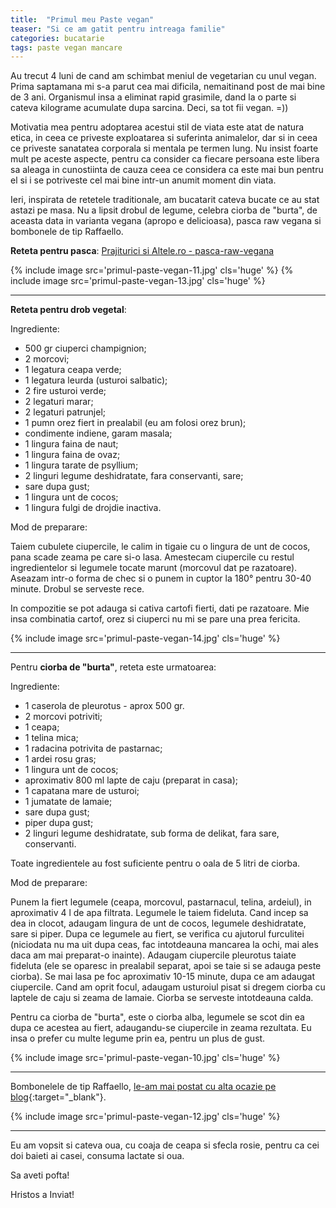 ```yaml
---
title:  "Primul meu Paste vegan"
teaser: "Si ce am gatit pentru intreaga familie"
categories: bucatarie
tags: paste vegan mancare
---
```

Au trecut 4 luni de cand am schimbat meniul de vegetarian cu unul vegan. Prima saptamana mi s-a parut cea mai dificila, nemaitinand post de mai bine de 3 ani.
Organismul insa a eliminat rapid grasimile, dand la o parte si cateva kilograme acumulate dupa sarcina. Deci, sa tot fii vegan. =))

Motivatia mea pentru adoptarea acestui stil de viata este atat de natura etica, in ceea ce priveste exploatarea si suferinta animalelor, dar si in ceea ce priveste sanatatea corporala si mentala pe termen lung.
Nu insist foarte mult pe aceste aspecte, pentru ca consider ca fiecare persoana este libera sa aleaga in cunostiinta de cauza ceea ce considera ca este mai bun pentru el si i se potriveste cel mai bine intr-un anumit moment din viata.

Ieri, inspirata de retetele traditionale, am bucatarit cateva bucate ce au stat astazi pe masa.
Nu a lipsit drobul de legume, celebra ciorba de "burta", de aceasta data in varianta vegana (apropo e delicioasa), pasca raw vegana si bombonele de tip Raffaello.

**Reteta pentru pasca**: [Prajiturici si Altele.ro - pasca-raw-vegana](http://prajituricisialtele.ro/2017/04/03/pasca-raw-vegana)

{% include image src='primul-paste-vegan-11.jpg' cls='huge' %}
{% include image src='primul-paste-vegan-13.jpg' cls='huge' %}

-----

**Reteta pentru drob vegetal**:

Ingrediente:

- 500 gr ciuperci champignion;
- 2 morcovi;
- 1 legatura ceapa verde;
- 1 legatura leurda (usturoi salbatic);
- 2 fire usturoi verde;
- 2 legaturi marar;
- 2 legaturi patrunjel;
- 1 pumn orez fiert in prealabil (eu am folosi orez brun);
- condimente indiene, garam masala;
- 1 lingura faina de naut;
- 1 lingura faina de ovaz;
- 1 lingura tarate de psyllium;
- 2 linguri legume deshidratate, fara conservanti, sare;
- sare dupa gust;
- 1 lingura unt de cocos;
- 1 lingura fulgi de drojdie inactiva.

Mod de preparare:

Taiem cubulete ciupercile, le calim in tigaie cu o lingura de unt de cocos, pana scade zeama pe care si-o lasa.
Amestecam ciupercile cu restul ingredientelor si legumele tocate marunt (morcovul dat pe razatoare).
Aseazam intr-o forma de chec si o punem in cuptor la 180° pentru 30-40 minute.
Drobul se serveste rece.

In compozitie se pot adauga si cativa cartofi fierti, dati pe razatoare. Mie insa combinatia cartof, orez si ciuperci nu mi se pare una prea fericita.

{% include image src='primul-paste-vegan-14.jpg' cls='huge' %}

-----

Pentru **ciorba de "burta"**, reteta este urmatoarea:

Ingrediente:

- 1 caserola de pleurotus - aprox 500 gr.
- 2 morcovi potriviti;
- 1 ceapa;
- 1 telina mica;
- 1 radacina potrivita de pastarnac;
- 1 ardei rosu gras;
- 1 lingura unt de cocos;
- aproximativ 800 ml lapte de caju (preparat in casa);
- 1 capatana mare de usturoi;
- 1 jumatate de lamaie;
- sare dupa gust;
- piper dupa gust;
- 2 linguri legume deshidratate, sub forma de delikat, fara sare, conservanti.

Toate ingredientele au fost suficiente pentru o oala de 5 litri de ciorba.

Mod de preparare:

Punem la fiert legumele (ceapa, morcovul, pastarnacul, telina, ardeiul), in aproximativ 4 l de apa filtrata. Legumele le taiem fideluta.
Cand incep sa dea in clocot, adaugam lingura de unt de cocos, legumele deshidratate, sare si piper.
Dupa ce legumele au fiert, se verifica cu ajutorul furculitei (niciodata nu ma uit dupa ceas, fac intotdeauna mancarea la ochi, mai ales daca am mai preparat-o inainte).
Adaugam ciupercile pleurotus taiate fideluta (ele se oparesc in prealabil separat, apoi se taie si se adauga peste ciorba).
Se mai lasa pe foc aproximativ 10-15 minute, dupa ce am adaugat ciupercile.
Cand am oprit focul, adaugam usturoiul pisat si dregem ciorba cu laptele de caju si zeama de lamaie.
Ciorba se serveste intotdeauna calda.

Pentru ca ciorba de "burta", este o ciorba alba, legumele se scot din ea dupa ce acestea au fiert, adaugandu-se ciupercile in zeama rezultata.
Eu insa o prefer cu multe legume prin ea, pentru un plus de gust.

{% include image src='primul-paste-vegan-10.jpg' cls='huge' %}

-----

Bombonelele de tip Raffaello, [le-am mai postat cu alta ocazie pe blog](http://zi-cu-soare.ro/2017/02/bombonele-raw-vegane-tip-Rafaello){:target="_blank"}.

{% include image src='primul-paste-vegan-12.jpg' cls='huge' %}

-----

Eu am vopsit si cateva oua, cu coaja de ceapa si sfecla rosie, pentru ca cei doi baieti ai casei, consuma lactate si oua.

Sa aveti pofta!

Hristos a Inviat!

